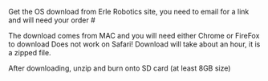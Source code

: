 Get the OS download from Erle Robotics site, you need to email for a link and will need your order #

The download comes from MAC and you will need either Chrome or FireFox to download
Does not work on Safari!
Download will take about an hour, it is a zipped file.

After downloading, unzip and burn onto SD card (at least 8GB size)

